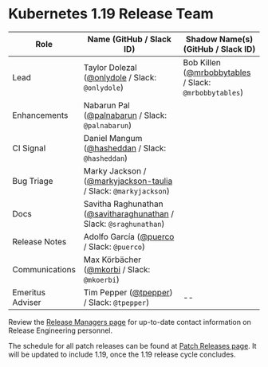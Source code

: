 # Kubernetes 1.19 Release Team

| **Role** | **Name** (**GitHub / Slack ID**) | **Shadow Name(s) (GitHub / Slack ID)** |
|---|---|---|
| Lead | Taylor Dolezal ([@onlydole](https://github.com/onlydole) / Slack: `@onlydole`) | Bob Killen ([@mrbobbytables](https://github.com/mrbobbytables) / Slack: `@mrbobbytables`) |
| Enhancements | Nabarun Pal ([@palnabarun](https://github.com/palnabarun) / Slack: `@palnabarun`) | |
| CI Signal | Daniel Mangum ([@hasheddan](https://github.com/hasheddan) / Slack: `@hasheddan`) | |
| Bug Triage | Marky Jackson / ([@markyjackson-taulia](https://github.com/markyjackson-taulia) / Slack: `@markyjackson`) | |
| Docs | Savitha Raghunathan ([@savitharaghunathan](https://github.com/savitharaghunathan) / Slack: `@sraghunathan`) | |
| Release Notes | Adolfo García ([@puerco](https://github.com/puerco) / Slack: `@puerco`) | |
| Communications | Max Körbächer ([@mkorbi](https://github.com/mkorbi) / Slack: `@mkoerbi`) | |
| Emeritus Adviser | Tim Pepper ([@tpepper](https://github.com/tpepper)) / Slack: `@tpepper`) | -- |

Review the [Release Managers page](/release-managers.md) for up-to-date contact information on Release Engineering personnel.

The schedule for all patch releases can be found at [Patch Releases page](/releases/patch-releases.md). It will be updated to include 1.19, once the 1.19 release cycle concludes.
